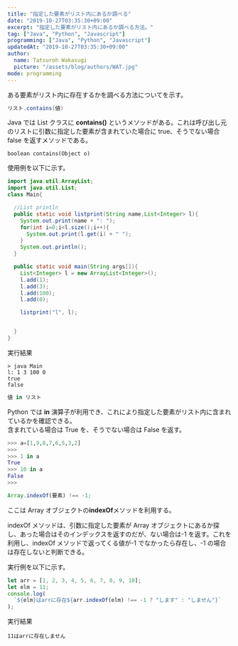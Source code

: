 ```yaml
---
title: "指定した要素がリスト内にあるか調べる"
date: "2019-10-27T03:35:30+09:00"
excerpt: "指定した要素がリスト内にあるか調べる方法。"
tag: ["Java", "Python", "Javascript"]
programming: ["Java", "Python", "Javascript"]
updatedAt: "2019-10-27T03:35:30+09:00"
author:
  name: Tatsuroh Wakasugi
  picture: "/assets/blog/authors/WAT.jpg"
mode: programming
---
```


ある要素がリスト内に存在するかを調べる方法についてを示す。

<div class="note_content_by_programming_language" id="note_content_Java">

```java
リスト.contains(値)
```

Java では List クラスに **contains()** というメソッドがある。これは呼び出し元のリストに引数に指定した要素が含まれていた場合に true、そうでない場合 false を返すメソッドである。

`boolean contains(Object o)`

使用例を以下に示す。

```java
import java.util.ArrayList;
import java.util.List;
class Main{

  //List println
  public static void listprint(String name,List<Integer> l){
    System.out.print(name + ": ");
    for(int i=0;i<l.size();i++){
      System.out.print(l.get(i) + " ");
    }
    System.out.println();
  }

  public static void main(String args[]){
    List<Integer> l = new ArrayList<Integer>();
    l.add(1);
    l.add(3);
    l.add(100);
    l.add(0);

    listprint("l", l);


  }
}
```

実行結果

```
> java Main
l: 1 3 100 0
true
false
```

</div>
<div class="note_content_by_programming_language" id="note_content_Python">

```python
値 in リスト
```

Python では **in** 演算子が利用でき、これにより指定した要素がリスト内に含まれているかを確認できる。  
含まれている場合は True を、そうでない場合は False を返す。

```python
>>> a=[1,9,8,7,6,5,3,2]
>>>
>>> 1 in a
True
>>> 10 in a
False
>>>
```

</div>
<div class="note_content_by_programming_language" id="note_content_Javascript">

```javascript
Array.indexOf(要素) !== -1;
```

ここは Array オブジェクトの**indexOf**メソッドを利用する。

indexOf メソッドは、引数に指定した要素が Array オブジェクトにあるか探し、あった場合はそのインデックスを返すのだが、ない場合は-1 を返す。これを利用し、indexOf メソッドで返ってくる値が-1 でなかったら存在し、-1 の場合は存在しないと判断できる。

実行例を以下に示す。

```javascript
let arr = [1, 2, 3, 4, 5, 6, 7, 8, 9, 10];
let elm = 11;
console.log(
  `${elm}はarrに存在${arr.indexOf(elm) !== -1 ? "します" : "しません"}`
);
```

実行結果

```
11はarrに存在しません
```

</div>
